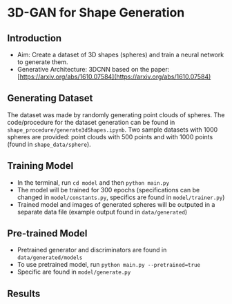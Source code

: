 # 3D-GAN for Shape Generation

## Introduction
* Aim: Create a dataset of 3D shapes (spheres) and train a neural network to generate them.
* Generative Architecture: 3DCNN based on the paper: [https://arxiv.org/abs/1610.07584](https://arxiv.org/abs/1610.07584)

## Generating Dataset
The dataset was made by randomly generating point clouds of spheres. The code/procedure for the dataset generation can be found in ```shape_procedure/generate3dShapes.ipynb```. Two sample datasets with 1000 spheres are provided: point clouds with 500 points and with 1000 points (found in ```shape_data/sphere```).

## Training Model
* In the terminal, run `cd model` and then `python main.py`
* The model will be trained for 300 epochs (specifications can be changed in ```model/constants.py```, specifics are found in ```model/trainer.py```)
* Trained model and images of generated spheres will be outputed in a separate data file (example output found in ```data/generated```)

## Pre-trained Model
* Pretrained generator and discriminators are found in ```data/generated/models```
* To use pretrained model, run `python main.py --pretrained=true`
* Specific are found in ```model/generate.py```

## Results

